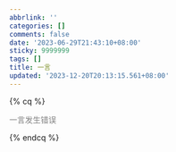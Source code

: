 ```yaml
---
abbrlink: ''
categories: []
comments: false
date: '2023-06-29T21:43:10+08:00'
sticky: 9999999
tags: []
title: 一言
updated: '2023-12-20T20:13:15.561+08:00'
---
```

{% cq %}

<div id="hitokoto" style="color: grey; background: var(--content-bg-color);">
一言发生错误
</div>

{% endcq %}

<div id="hitokoto-from" style="color: grey; background: var(--content-bg-color);">
</div>

<script>
  const hitokoto = document.getElementById("hitokoto");
  const hitokoto_from = document.getElementById("hitokoto-from");
  const setHitokoto = () => {
    try {
      fetch("https://api.vvhan.com/api/ian/rand?type=json")
        .then((res) => res.json())
        .then((data) => {
          hitokoto.innerHTML = data.data.content;
          hitokoto_from.innerHTML = `<p  align="right">——${data.data.form}</p><p style="color: #c9c5c3">按任意处切换</p>`;
      });
    } catch(e) {
      hitokoto.innerHTML = "一言发生错误";
      hitokoto_from.innerHTML = "";
    }
  }
  setHitokoto();
  hitokoto.addEventListener("click", setHitokoto);
  hitokoto_from.addEventListener("click", setHitokoto);
</script>


